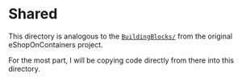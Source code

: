 # Shared

This directory is analogous to the [`BuildingBlocks/`](https://github.com/dotnet-architecture/eShopOnContainers/tree/8438a6a652ce7db4e271e7cd47071fc4d58fdb8c/src/BuildingBlocks) from the original eShopOnContainers project.

For the most part, I will be copying code directly from there into this directory.
